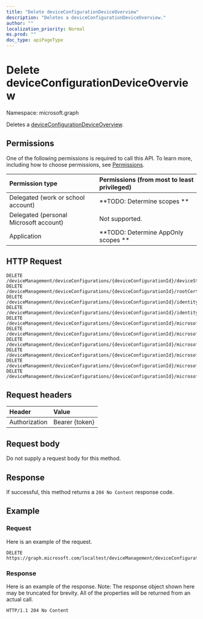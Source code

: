 ```yaml
---
title: "Delete deviceConfigurationDeviceOverview"
description: "Deletes a deviceConfigurationDeviceOverview."
author: ""
localization_priority: Normal
ms.prod: ""
doc_type: apiPageType
---
```


# Delete deviceConfigurationDeviceOverview

Namespace: microsoft.graph

Deletes a [deviceConfigurationDeviceOverview](../resources/deviceconfigurationdeviceoverview.md).

## Permissions
One of the following permissions is required to call this API. To learn more, including how to choose permissions, see [Permissions](/concepts/permissions-reference.md).

|Permission type|Permissions (from most to least privileged)|
|:---|:---|
|Delegated (work or school account)|**TODO: Determine scopes **|
|Delegated (personal Microsoft account)|Not supported.|
|Application|**TODO: Determine AppOnly scopes **|

## HTTP Request
<!-- {
  "blockType": "ignored"
}
-->
``` http
DELETE /deviceManagement/deviceConfigurations/{deviceConfigurationId}/deviceStatusOverview
DELETE /deviceManagement/deviceConfigurations/{deviceConfigurationId}/rootCertificate/deviceStatusOverview
DELETE /deviceManagement/deviceConfigurations/{deviceConfigurationId}/identityCertificate/deviceStatusOverview
DELETE /deviceManagement/deviceConfigurations/{deviceConfigurationId}/identityCertificate/rootCertificate/deviceStatusOverview
DELETE /deviceManagement/deviceConfigurations/{deviceConfigurationId}/microsoft.graph.iosScepCertificateProfile/rootCertificate/deviceStatusOverview
DELETE /deviceManagement/deviceConfigurations/{deviceConfigurationId}/microsoft.graph.windowsPhone81VpnConfiguration/identityCertificate/deviceStatusOverview
DELETE /deviceManagement/deviceConfigurations/{deviceConfigurationId}/microsoft.graph.macOSWiredNetworkConfiguration/rootCertificateForServerValidation/deviceStatusOverview
DELETE /deviceManagement/deviceConfigurations/{deviceConfigurationId}/microsoft.graph.macOSWiredNetworkConfiguration/identityCertificateForClientAuthentication/deviceStatusOverview
DELETE /deviceManagement/deviceConfigurations/{deviceConfigurationId}/microsoft.graph.windowsWifiEnterpriseEAPConfiguration/identityCertificateForClientAuthentication/deviceStatusOverview
DELETE /deviceManagement/deviceConfigurations/{deviceConfigurationId}/microsoft.graph.windowsWifiEnterpriseEAPConfiguration/rootCertificatesForServerValidation/{windows81TrustedRootCertificateId}/deviceStatusOverview
```

## Request headers
|Header|Value|
|:---|:---|
|Authorization|Bearer {token}|

## Request body
Do not supply a request body for this method.

## Response
If successful, this method returns a `204 No Content` response code.

## Example

### Request
Here is an example of the request.
<!-- {
  "blockType": "request",
  "name": "delete_deviceconfigurationdeviceoverview"
}
-->
``` http
DELETE https://graph.microsoft.com/localtest/deviceManagement/deviceConfigurations/{deviceConfigurationId}/deviceStatusOverview
```

### Response
Here is an example of the response. Note: The response object shown here may be truncated for brevity. All of the properties will be returned from an actual call.
<!-- {
  "blockType": "response",
  "truncated": true
}
-->
``` http
HTTP/1.1 204 No Content
```

